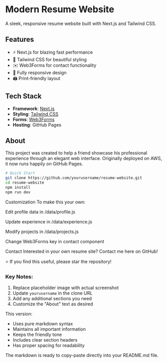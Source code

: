 # Modern Resume Website


A sleek, responsive resume website built with Next.js and Tailwind CSS.

## Features
- ⚡ Next.js for blazing fast performance
- 🎨 Tailwind CSS for beautiful styling
- ✉️ Web3Forms for contact functionality
- 📱 Fully responsive design
- 🖨️ Print-friendly layout

## Tech Stack
- **Framework**: [Next.js](https://nextjs.org/)
- **Styling**: [Tailwind CSS](https://tailwindcss.com/)
- **Forms**: [Web3Forms](https://web3forms.com/)
- **Hosting**: GitHub Pages

## About
This project was created to help a friend showcase his professional experience through an elegant web interface. Originally deployed on AWS, it now runs happily on GitHub Pages.

```bash
# Quick Start
git clone https://github.com/yourusername/resume-website.git
cd resume-website
npm install
npm run dev
```
Customization
To make this your own:

Edit profile data in /data/profile.js

Update experience in /data/experience.js

Modify projects in /data/projects.js

Change Web3Forms key in contact component

Contact
Interested in your own resume site? Contact me here on GitHub!

⭐ If you find this useful, please star the repository!


### Key Notes:
1. Replace placeholder image with actual screenshot
2. Update `yourusername` in the clone URL
3. Add any additional sections you need
4. Customize the "About" text as desired

This version:
- Uses pure markdown syntax
- Maintains all important information
- Keeps the friendly tone
- Includes clear section headers
- Has proper spacing for readability

The markdown is ready to copy-paste directly into your README.md file.
